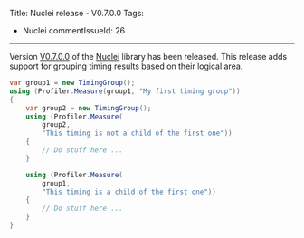 Title: Nuclei release - V0.7.0.0
Tags:
  - Nuclei
commentIssueId: 26
---

Version [V0.7.0.0](https://github.com/pvandervelde/Nuclei/releases/tag/V0.7.0.0) of the [Nuclei](/projects/nuclei.html) library has been released. This release adds support for grouping timing results based on their logical area.

``` cs
var group1 = new TimingGroup();
using (Profiler.Measure(group1, "My first timing group"))
{
    var group2 = new TimingGroup();
    using (Profiler.Measure(
        group2,
        "This timing is not a child of the first one"))
    {
        // Do stuff here ...
    }

    using (Profiler.Measure(
        group1,
        "This timing is a child of the first one"))
    {
        // Do stuff here ...
    }
}
```
